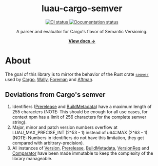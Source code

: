 <div align="center">
	<h1>luau-cargo-semver</h1>
	<a href="https://github.com/Tim7775/luau-cargo-semver/actions/workflows/ci.yml">
      <img src="https://github.com/Tim7775/luau-cargo-semver/actions/workflows/ci.yml/badge.svg" alt="CI status" />
    </a>
	<a href="https://tim7775.github.io/luau-cargo-semver/">
      <img src="https://github.com/Tim7775/luau-cargo-semver/actions/workflows/docs.yml/badge.svg" alt="Documentation status" />
    </a>
	<p>A parser and evaluator for Cargo's flavor of Semantic Versioning.</p>
	<a href="https://tim7775.github.io/luau-cargo-semver/"><strong>View docs →</strong></a>
</div>

# About
The goal of this library is to mirror the behavior of the Rust crate [`semver`](https://crates.io/crates/semver) used by [Cargo](https://github.com/rust-lang/cargo), [Wally](https://github.com/UpliftGames/wally), [Foreman](https://github.com/Roblox/foreman) and [Aftman](https://github.com/LPGhatguy/aftman).

## Deviations from Cargo's semver
1. Identifiers ([Prerelease](https://tim7775.github.io/luau-cargo-semver/api/Prerelease) and [BuildMetadata](https://tim7775.github.io/luau-cargo-semver/api/BuildMetadata)) have a maximum length of 255 characters (NOTE: This should be enough for all use cases, for context npm has a limit of 256 characters for the complete semver string).
2. Major, minor and patch version numbers overflow at LUAU_MAX_PRECISE_INT (2^53 - 1) instead of u64::MAX (2^63 - 1) (NOTE: Numbers in identifiers do not have this limitation, they get compared with arbitrary-precision).
3. All instances of [Version](https://tim7775.github.io/luau-cargo-semver/api/Version), [Prerelease](https://tim7775.github.io/luau-cargo-semver/api/Prerelease), [BuildMetadata](https://tim7775.github.io/luau-cargo-semver/api/BuildMetadata), [VersionReq](https://tim7775.github.io/luau-cargo-semver/api/VersionReq) and [Comparator](https://tim7775.github.io/luau-cargo-semver/api/Comparator) have been made immutable to keep the complexity of the library manageable.
